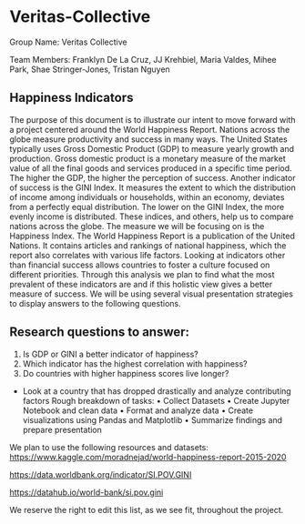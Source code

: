 # Veritas-Collective

Group Name: Veritas Collective

Team Members:  Franklyn De La Cruz, JJ Krehbiel, Maria Valdes, Mihee Park, Shae Stringer-Jones, Tristan Nguyen
 
## Happiness Indicators
The purpose of this document is to illustrate our intent to move forward with a project centered around the World Happiness Report. Nations across the globe measure productivity and success in many ways. The United States typically uses Gross Domestic Product (GDP) to measure yearly growth and production. Gross domestic product is a monetary measure of the market value of all the final goods and services produced in a specific time period. The higher the GDP, the higher the perception of success. Another indicator of success is the GINI Index. It measures the extent to which the distribution of income among individuals or households, within an economy, deviates from a perfectly equal distribution. The lower on the GINI Index, the more evenly income is distributed. These indices, and others, help us to compare nations across the globe. 
 	The measure we will be focusing on is the Happiness Index. The World Happiness Report is a publication of the United Nations. It contains articles and rankings of national happiness, which the report also correlates with various life factors. Looking at indicators other than financial success allows countries to foster a culture focused on different priorities. Through this analysis we plan to find what the most prevalent of these indicators are and if this holistic view gives a better measure of success.  We will be using several visual presentation strategies to display answers to the following questions. 

## Research questions to answer: 
1.	Is GDP or GINI a better indicator of happiness?
2.	Which indicator has the highest correlation with happiness?
3.	Do countries with higher happiness scores live longer?
* Look at a country that has dropped drastically and analyze contributing factors 
Rough breakdown of tasks:
•	Collect Datasets
•	Create Jupyter Notebook and clean data
•	Format and analyze data 
•	Create visualizations using Pandas and Matplotlib
•	Summarize findings and prepare presentation
 
We plan to use the following resources and datasets:
https://www.kaggle.com/moradnejad/world-happiness-report-2015-2020

https://data.worldbank.org/indicator/SI.POV.GINI

https://datahub.io/world-bank/si.pov.gini

We reserve the right to edit this list, as we see fit, throughout the project.  